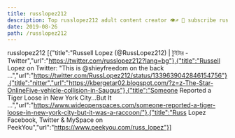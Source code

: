 ```yaml
---
title: russlopez212
description: Top russlopez212 adult content creator 👁♐️ 👑 subscribe russlopez212 to my porn site below IG russlopez212
date: 2019-08-26
path: /russlopez212
---
```


russlopez212
[{"title":"Russell Lopez (@RussLopez212) | টুইটার - Twitter","url":"https://twitter.com/russlopez212?lang=bg"},{"title":"Russell Lopez on Twitter: \"This is @shieyfreedom on the back ...","url":"https://twitter.com/RussLopez212/status/1339639042846154756"},{"title":"nitter","url":"https://kbergetar02.blogspot.com/?z=z-The-Star-OnlineFive-vehicle-collision-in-Saugus"},{"title":"Someone Reported a Tiger Loose in New York City...But It ...","url":"https://www.wideopenspaces.com/someone-reported-a-tiger-loose-in-new-york-city-but-it-was-a-raccoon/"},{"title":"Russ Lopez Facebook, Twitter & MySpace on PeekYou","url":"https://www.peekyou.com/russ_lopez"}]

